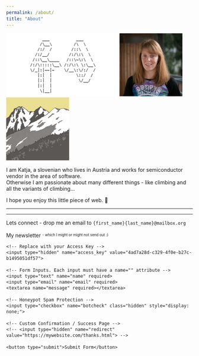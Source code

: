```yaml
---
permalink: /about/
title: "About"
---
```


![KP](/images/2025/kp.gif "KP") ![Katja](/assets/images/Katja.jpg "Katja") ![outdoors](/assets/images/k_out.png "outdoors")


I am Katja, a slovenian who lives in Austria and works for semiconductor vendor in the area of software.  
Otherwise I am passionate about many different things - like climbing and all the variants of climbing...

I hope you enjoy this little piece of web. :sunflower:

---
---


Lets connect - drop me an email to `{first_name}{last_name}@mailbox.org`

My newsletter  <sup><sub> - which I might or might not send out :) </sub></sup>

<form action="https://api.web3forms.com/submit" method="POST">

    <!-- Replace with your Access Key -->
    <input type="hidden" name="access_key" value="4ad7a28d-c329-4f0e-b27c-b1495051df57">

    <!-- Form Inputs. Each input must have a name="" attribute -->
    <input type="text" name="name" required>
    <input type="email" name="email" required>
    <textarea name="message" required></textarea>

    <!-- Honeypot Spam Protection -->
    <input type="checkbox" name="botcheck" class="hidden" style="display: none;">

    <!-- Custom Confirmation / Success Page -->
    <!-- <input type="hidden" name="redirect" value="https://mywebsite.com/thanks.html"> -->

    <button type="submit">Submit Form</button>

</form>
